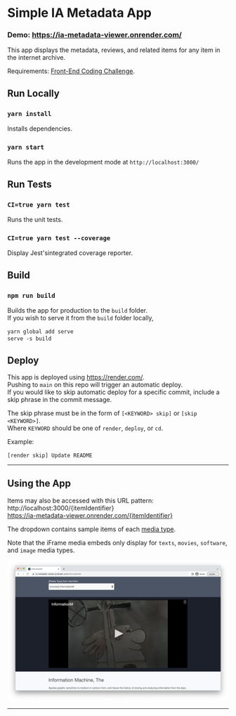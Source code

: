 # Simple IA Metadata App
### Demo: https://ia-metadata-viewer.onrender.com/
This app displays the metadata, reviews, and related items for any item in the internet archive.

Requirements:  [Front-End Coding Challenge](https://docs.google.com/document/d/19tGoS6RbJcLhnYHsFmjFmRIyuHi6NtKIAWjglE6pE2w/edit#).


## Run Locally
### `yarn install`
Installs dependencies.

### `yarn start`
Runs the app in the development mode at `http://localhost:3000/`
  
## Run Tests
### `CI=true yarn test`
Runs the unit tests. 
### `CI=true yarn test --coverage`
Display Jest'sintegrated coverage reporter. 
  
## Build

### `npm run build`

Builds the app for production to the `build` folder.\
If you wish to serve it from the `build` folder locally, 
```
yarn global add serve
serve -s build
```

## Deploy 
This app is deployed using https://render.com/.  
Pushing to `main` on this repo will trigger an automatic deploy.\
If you would like to skip automatic deploy for a specific commit, include a skip phrase in the commit message.
  
The skip phrase must be in the form of `[<KEYWORD> skip]` or `[skip <KEYWORD>]`.\
Where `KEYWORD` should be one of `render`, `deploy`, or `cd`.

Example:
```
[render skip] Update README
```



---
## Using the App   
Items may also be accessed with this URL pattern:\
http://localhost:3000/{itemIdentifier}  
https://ia-metadata-viewer.onrender.com/{itemIdentifier}  
  
The dropdown contains sample items of each [media type](https://archive.org/services/docs/api/metadata-schema/index.html#mediatype). 
  
Note that the iFrame media embeds only display for `texts`, `movies`, `software`, and `image` media types.  
  
![Screenshot of web app](screenshot-of-web-app.png)
  

  
---


